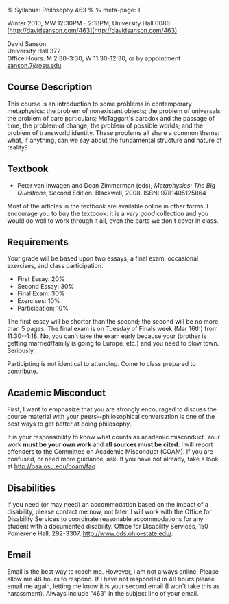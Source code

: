 % Syllabus: Philosophy 463
%
%
meta-page: 1

Winter 2010, MW 12:30PM - 2:18PM, University Hall 0086  
[http://davidsanson.com/463](http://davidsanson.com/463)

David Sanson  
University Hall 372  
Office Hours: M 2:30-3:30; W 11:30-12:30, or by appointment  
<sanson.7@osu.edu>


## Course Description

This course is an introduction to some problems in contemporary metaphysics: the problem of nonexistent objects; the problem of universals; the problem of bare particulars; McTaggart's paradox and the passage of time; the problem of change; the problem of possible worlds; and the problem of transworld identity. These problems all share a common theme: what, if anything, can we say about the fundamental structure and nature of reality?

## Textbook

+	Peter van Inwagen and Dean Zimmerman (eds), *Metaphysics: The Big Questions*, Second Edition. Blackwell, 2008. ISBN: 9781405125864

Most of the articles in the textbook are available online in other forms. I encourage you to buy the textbook: it is a *very good* collection and you would do well to work through it all, even the parts we don't cover in class.

## Requirements

Your grade will be based upon two essays, a final exam, occasional exercises, and class participation.

+	First Essay: 20%
+	Second Essay: 30%
+	Final Exam: 30%
+	Exercises: 10%
+	Participation: 10%

The first essay will be shorter than the second; the second will be no more than 5 pages. The final exam is on Tuesday of Finals week (Mar 16th) from 11:30--1:18. No, you can't take the exam early because your (brother is getting married/family is going to Europe, etc.) and you need to blow town. Seriously.

Participting is not identical to attending. Come to class prepared to contribute.

## Academic Misconduct

First, I want to emphasize that you are strongly encouraged to discuss the course material with your peers--philosophical conversation is one of the best ways to get better at doing philosophy. 

It is your responsibility to know what counts as academic misconduct. Your work **must be your own work** and **all sources must be cited**. I will report offenders to the Committee on Academic Misconduct (COAM).  If you are confused, or need more guidance, ask. If you have not already, take a look at <http://oaa.osu.edu/coam/faq>

## Disabilities

If you need (or may need) an accommodation based on the impact of a disability, please contact me now, not later. I will work with the Office for Disability Services to coordinate reasonable accommodations for any student with a documented disability. Office for Disability Services, 150 Pomerene Hall, 292-3307, <http://www.ods.ohio-state.edu/>.

## Email

Email is the best way to reach me. However, I am not always online. Please allow me 48 hours to respond. If I have not responded in 48 hours please email me again, letting me know it is your second email (I won't take this as harassment). Always include "463" in the subject line of your email.

